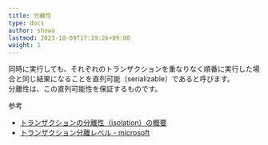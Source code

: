 ```yaml
---
title: 分離性
type: docs
author: showa
lastmod: 2023-10-09T17:19:26+09:00
waight: 1
---
```


同時に実行しても、それぞれのトランザクションを重なりなく順番に実行した場合と同じ結果になることを直列可能（serializable）であると呼びます。  
分離性は、この直列可能性を保証するものです。  

参考

- [トランザクションの分離性（isolation）の概要](https://qiita.com/immrshc/items/efc8cb31226da297c9b4#:~:text=%E8%A4%87%E6%95%B0%E3%81%AE%E3%83%88%E3%83%A9%E3%83%B3%E3%82%B6%E3%82%AF%E3%82%B7%E3%83%A7%E3%83%B3%E3%82%92%E5%90%8C%E6%99%82%E3%81%AB,%E3%81%97%E3%81%A6%E5%AE%9F%E8%A1%8C%E3%81%97%E3%81%BE%E3%81%99%E3%80%82)
- [トランザクション分離レベル - microsoft](https://docs.microsoft.com/ja-jp/sql/odbc/reference/develop-app/transaction-isolation-levels?view=sql-server-ver15)
